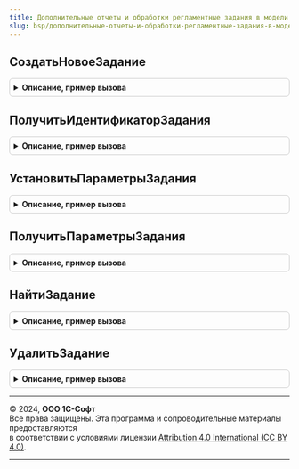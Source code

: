 ```yaml
---
title: Дополнительные отчеты и обработки регламентные задания в модели сервиса
slug: bsp/дополнительные-отчеты-и-обработки-регламентные-задания-в-модели-сервиса
---
```



## СоздатьНовоеЗадание
<details style="margin: 1em 0; padding: 0.5em; border: 1px solid #ccc; border-radius: 6px;">

<summary style="font-weight: bold; cursor: pointer;">Описание, пример вызова</summary>

```bsl

// Устарела. Следует использовать РегламентныеЗаданияСервер.ДобавитьЗадание().
//
// Возвращаемое значение:
//   Неопределено - следует использовать РегламентныеЗаданияСервер.ДобавитьЗадание().
//
Функция СоздатьНовоеЗадание() Экспорт
```

Пример вызова
```bsl
Результат = ДополнительныеОтчетыИОбработкиРегламентныеЗаданияВМоделиСервиса.СоздатьНовоеЗадание() 
```
</details>

## ПолучитьИдентификаторЗадания
<details style="margin: 1em 0; padding: 0.5em; border: 1px solid #ccc; border-radius: 6px;">

<summary style="font-weight: bold; cursor: pointer;">Описание, пример вызова</summary>

```bsl

// Устарела. Следует использовать РегламентныеЗаданияСервер.УникальныйИдентификатор().
//
// Параметры:
//   Задание - РегламентноеЗадание - регламентное задание.
//
// Возвращаемое значение:
//   Неопределено - следует использовать РегламентныеЗаданияСервер.УникальныйИдентификатор().
//
Функция ПолучитьИдентификаторЗадания(Знач Задание) Экспорт
```

Пример вызова
```bsl
Результат = ДополнительныеОтчетыИОбработкиРегламентныеЗаданияВМоделиСервиса.ПолучитьИдентификаторЗадания(Задание) 
```
</details>

## УстановитьПараметрыЗадания
<details style="margin: 1em 0; padding: 0.5em; border: 1px solid #ccc; border-radius: 6px;">

<summary style="font-weight: bold; cursor: pointer;">Описание, пример вызова</summary>

```bsl

// Устарела. Следует использовать РегламентныеЗаданияСервер.ИзменитьЗадание().
//
// Параметры:
//   Задание - РегламентноеЗадание - регламентное задание.
//   Использование - Булево - флаг использования регламентного задания.
//   Параметры - Массив - параметры регламентного задания.
//   Расписание - РасписаниеРегламентногоЗадания - расписание регламентного задания.
//
Процедура УстановитьПараметрыЗадания(Задание, Использование, Параметры, Расписание) Экспорт
```

Пример вызова
```bsl
ДополнительныеОтчетыИОбработкиРегламентныеЗаданияВМоделиСервиса.УстановитьПараметрыЗадания(Задание, Использование, Параметры, Расписание) 
```
</details>

## ПолучитьПараметрыЗадания
<details style="margin: 1em 0; padding: 0.5em; border: 1px solid #ccc; border-radius: 6px;">

<summary style="font-weight: bold; cursor: pointer;">Описание, пример вызова</summary>

```bsl

// Устарела. Следует использовать РегламентныеЗаданияСервер.НайтиЗадания().
//
// Параметры:
//   Задание - РегламентноеЗадание - регламентное задание.
//
// Возвращаемое значение:
//   Неопределено - следует использовать РегламентныеЗаданияСервер.НайтиЗадания().
//
Функция ПолучитьПараметрыЗадания(Знач Задание) Экспорт
```

Пример вызова
```bsl
Результат = ДополнительныеОтчетыИОбработкиРегламентныеЗаданияВМоделиСервиса.ПолучитьПараметрыЗадания(Задание) 
```
</details>

## НайтиЗадание
<details style="margin: 1em 0; padding: 0.5em; border: 1px solid #ccc; border-radius: 6px;">

<summary style="font-weight: bold; cursor: pointer;">Описание, пример вызова</summary>

```bsl

// Устарела. Следует использовать РегламентныеЗаданияСервер.Задание().
//
// Параметры:
//   Идентификатор - УникальныйИдентификатор - идентификатор регламентного задания.
//
// Возвращаемое значение:
//   Неопределено - следует использовать РегламентныеЗаданияСервер.НайтиЗадания().
//
Функция НайтиЗадание(Знач Идентификатор) Экспорт
```

Пример вызова
```bsl
Результат = ДополнительныеОтчетыИОбработкиРегламентныеЗаданияВМоделиСервиса.НайтиЗадание(Идентификатор) 
```
</details>

## УдалитьЗадание
<details style="margin: 1em 0; padding: 0.5em; border: 1px solid #ccc; border-radius: 6px;">

<summary style="font-weight: bold; cursor: pointer;">Описание, пример вызова</summary>

```bsl

// Устарела. Следует использовать РегламентныеЗаданияСервер.УдалитьЗадание().
//
// Параметры:
//   Задание - РегламентноеЗадание - регламентное задание.
//
Процедура УдалитьЗадание(Знач Задание) Экспорт
```

Пример вызова
```bsl
ДополнительныеОтчетыИОбработкиРегламентныеЗаданияВМоделиСервиса.УдалитьЗадание(Задание) 
```
</details>

---

© 2024, **ООО 1С-Софт**  
Все права защищены. Эта программа и сопроводительные материалы предоставляются  
в соответствии с условиями лицензии [Attribution 4.0 International (CC BY 4.0)](https://creativecommons.org/licenses/by/4.0/legalcode).

---
